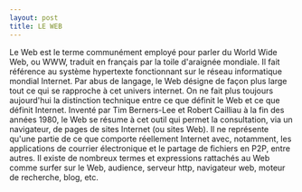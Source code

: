 ```yaml
---
layout: post
title: LE WEB
---
```


Le Web est le terme communément employé pour parler du World Wide Web, ou WWW, traduit en français par la toile d'araignée mondiale. Il fait référence au système hypertexte fonctionnant sur le réseau informatique mondial Internet. Par abus de langage, le Web désigne de façon plus large tout ce qui se rapproche à cet univers internet. On ne fait plus toujours aujourd'hui la distinction technique entre ce que définit le Web et ce que définit Internet. 
Inventé par Tim Berners-Lee et Robert Cailliau à la fin des années 1980, le Web se résume à cet outil qui permet la consultation, via un navigateur, de pages de sites Internet (ou sites Web). Il ne représente qu'une partie de ce que comporte réellement Internet avec, notamment, les applications de courrier électronique et le partage de fichiers en P2P, entre autres.
Il existe de nombreux termes et expressions rattachés au Web comme surfer sur le Web, audience, serveur http, navigateur web, moteur de recherche, blog, etc.
